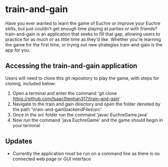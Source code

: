 # train-and-gain
Have you ever wanted to learn the game of Euchre or improve your Euchre skills, but just 
couldn't get enough time playing at parties or with friends? train-and-gain is an application that seeks
to fill that gap, allowing users to practice for as much or as little time as they'd like.
Whether you're learning the game for the first time, or trying out new strategies train-and-gain is the app for you.

## Accessing the train-and-gain application
Users will need to clone this git repository to play the game, with steps for cloning, included below:
1. Open a terminal and enter the command 'git clone https://github.com/IsaacStephan317/train-and-gain'
2. Navigate to the train and gain directory and open the folder denoted by the path '\train-and-gain\backendFiles\src'
3. Once in the src folder run the command 'javac EuchreGame.java'
4. Now run the command 'java EuchreGame' and the game should begin in your terminal

## Updates
- Currently the application must be run on a command line as there is no connected web page or GUI interface